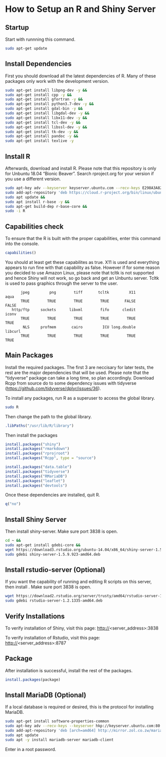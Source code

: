 How to Setup an R and Shiny Server
================

## Startup

Start with runnning this command.

``` bash
sudo apt-get update
```

## Install Dependencies

First you should download all the latest dependencies of R. Many of
these packages only work with the development version.

``` bash
sudo apt-get install libpng-dev -y &&
sudo apt-get install cpp -y &&
sudo apt-get install gfortran -y &&
sudo apt-get install python3.7-dev -y &&
sudo apt-get install gdal-bin -y &&
sudo apt-get install libgdal-dev -y &&
sudo apt-get install libx11-dev -y &&
sudo apt-get install tcl-dev -y &&
sudo apt-get install libssl-dev -y &&
sudo apt-get install tk-dev -y &&
sudo apt-get install pandoc -y &&
sudo apt-get install texlive -y
```

## Install R

Afterwards, download and install R. Please note that this repository is
only for Unbuntu 18.04 “Bionic Beaver”. Search rproject.org for your
version if you use a different
version.

``` bash
sudo apt-key adv --keyserver keyserver.ubuntu.com --recv-keys E298A3A825C0D65DFD57CBB651716619E084DAB9 &&
sudo add-apt-repository 'deb https://cloud.r-project.org/bin/linux/ubuntu bionic-cran35/' &&
sudo apt update &&
sudo apt install r-base -y &&
sudo apt-get build-dep r-base-core &&
sudo -i R
```

## Capabilities check

To ensure that the R is built with the proper capabilities, enter this
command into the console.

``` r
capabilities()
```

You should at least get these capabilites as true. X11 is used and
everything appears to run fine with that capability as false. However if
for some reason you decided to use Amazon Linux, please note that tcltk
is not supported and hence Shiny will not work, so go back and get an
Unbuntu server. Tcltk is used to pass graphics through the server to the
user.

``` 
       jpeg         png        tiff       tcltk         X11        aqua 
       TRUE        TRUE        TRUE        TRUE       FALSE       FALSE 
   http/ftp     sockets      libxml        fifo      cledit       iconv 
       TRUE        TRUE        TRUE        TRUE        TRUE        TRUE 
        NLS     profmem       cairo         ICU long.double     libcurl 
       TRUE        TRUE        TRUE        TRUE        TRUE        TRUE 
```

## Main Packages

Install the required packages. The first 3 are neccisary for later
tests, the rest are the major dependencies that will be used. Please
note that the “tidyverse” package can take a long time, so plan
accordingly. Download Rcpp from source do to some dependency issues with
tidyverse (<https://github.com/tidyverse/dplyr/issues/36>).


To install any packages, run R as a superuser to access the global library.

``` bash
sudo R
```

Then change the path to the global library.

``` r
.libPaths("/usr/lib/R/library")
```

Then install the packages

``` r
install.packages("shiny")
install.packages("rmarkdown")
install.packages("rprojroot")
install.packages("Rcpp", type = "source")

install.packages("data.table")
install.packages("tidyverse")
install.packages("RMariaDB")
install.packages("leaflet")
install.packages("devtools")
```

Once these dependencies are installed, quit R.

``` r
q("no")
```

## Install Shiny Server

Then install shiny-server. Make sure port 3838 is open.

``` bash
cd ~ &&
sudo apt-get install gdebi-core &&
wget https://download3.rstudio.org/ubuntu-14.04/x86_64/shiny-server-1.5.9.923-amd64.deb &&
sudo gdebi shiny-server-1.5.9.923-amd64.deb 
```

## Install rstudio-server (Optional)

If you want the capability of running and editing R scripts on this
server, then install . Make sure port 3838 is
open.

``` bash
wget https://download2.rstudio.org/server/trusty/amd64/rstudio-server-1.2.1335-amd64.deb &&
sudo gdebi rstudio-server-1.2.1335-amd64.deb 
```

## Verify Installations

To verify installation of Shiny, visit this page:
<http://><server_address>:3838

To verify installation of Rstudio, visit this page:
<http://><server_address>:8787

## Package

After installation is successful, install the rest of the packages.

``` r
install.packages(package)
```

## Install MariaDB (Optional)

If a local database is required or desired, this is the protocol for
installing MariaDB.

``` bash
sudo apt-get install software-properties-common
sudo apt-key adv --recv-keys --keyserver hkp://keyserver.ubuntu.com:80 0xF1656F24C74CD1D8
sudo add-apt-repository 'deb [arch=amd64] http://mirror.zol.co.zw/mariadb/repo/10.3/ubuntu bionic main'
sudo apt update
sudo apt -y install mariadb-server mariadb-client
```

Enter in a root password.
